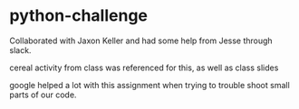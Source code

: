 # python-challenge
 
Collaborated with Jaxon Keller and had some help from Jesse through slack.

cereal activity from class was referenced for this, as well as class slides

google helped a lot with this assignment when trying to trouble shoot small parts of our code.